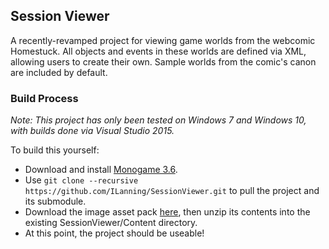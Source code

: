 ## Session Viewer

A recently-revamped project for viewing game worlds from the webcomic Homestuck.  All objects and events in these worlds are defined via XML, allowing users to create their own.  Sample worlds from the comic's canon are included by default. 

### Build Process

*Note: This project has only been tested on Windows 7 and Windows 10, with builds done via Visual Studio 2015.*

To build this yourself:

* Download and install [Monogame 3.6](http://www.monogame.net/2017/03/01/monogame-3-6/).
* Use `git clone --recursive https://github.com/ILanning/SessionViewer.git` to pull the project and its submodule.
* Download the image asset pack [here](https://drive.google.com/open?id=0B3Yb36HM_ZN9bjJEdWRHQjFQeUk), then unzip its contents into the existing SessionViewer/Content directory.
* At this point, the project should be useable!